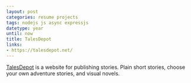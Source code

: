 ```yaml
---
layout: post
categories: resume projects
tags: nodejs js async expressjs
datetype: year
until: now
title: TalesDepot
links:
- https://talesdepot.net/
---
```


[TalesDepot](http://talesdepot.net/) is a website for publishing stories. Plain short stories, choose your own adventure stories, and visual novels.
